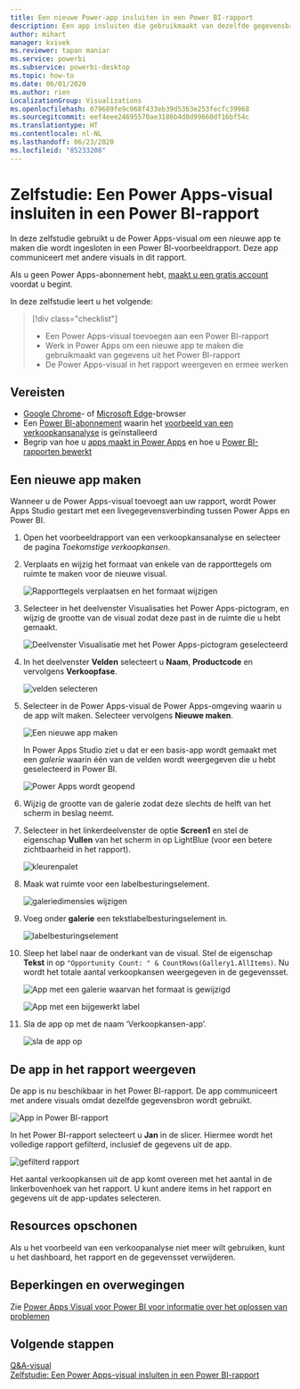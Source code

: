 ```yaml
---
title: Een nieuwe Power-app insluiten in een Power BI-rapport
description: Een app insluiten die gebruikmaakt van dezelfde gegevensbron en waarop kan worden gefilterd, net als bij andere rapportitems
author: mihart
manager: kvivek
ms.reviewer: tapan maniar
ms.service: powerbi
ms.subservice: powerbi-desktop
ms.topic: how-to
ms.date: 06/01/2020
ms.author: rien
LocalizationGroup: Visualizations
ms.openlocfilehash: 079689fe9c068f433eb39d5363e253fecfc39968
ms.sourcegitcommit: eef4eee24695570ae3186b4d8d99660df16bf54c
ms.translationtype: HT
ms.contentlocale: nl-NL
ms.lasthandoff: 06/23/2020
ms.locfileid: "85233208"
---
```

# <a name="tutorial-embed-a-power-apps-visual-in-a-power-bi-report"></a>Zelfstudie: Een Power Apps-visual insluiten in een Power BI-rapport

In deze zelfstudie gebruikt u de Power Apps-visual om een nieuwe app te maken die wordt ingesloten in een Power BI-voorbeeldrapport. Deze app communiceert met andere visuals in dit rapport.

Als u geen Power Apps-abonnement hebt, [maakt u een gratis account](https://web.powerapps.com/signup?redirect=marketing&email=) voordat u begint.

In deze zelfstudie leert u het volgende:
> [!div class="checklist"]
> * Een Power Apps-visual toevoegen aan een Power BI-rapport
> * Werk in Power Apps om een nieuwe app te maken die gebruikmaakt van gegevens uit het Power BI-rapport
> * De Power Apps-visual in het rapport weergeven en ermee werken

## <a name="prerequisites"></a>Vereisten

* [Google Chrome](https://www.google.com/chrome/browser/)- of [Microsoft Edge](https://www.microsoft.com/windows/microsoft-edge)-browser
* Een [Power BI-abonnement](https://docs.microsoft.com/power-bi/service-self-service-signup-for-power-bi) waarin het [voorbeeld van een verkoopkansanalyse](https://docs.microsoft.com/power-bi/sample-opportunity-analysis#get-the-content-pack-for-this-sample) is geïnstalleerd
* Begrip van hoe u [apps maakt in Power Apps](https://docs.microsoft.com/powerapps/maker/canvas-apps/data-platform-create-app-scratch) en hoe u [Power BI-rapporten bewerkt](https://docs.microsoft.com/power-bi/service-the-report-editor-take-a-tour)



## <a name="create-a-new-app"></a>Een nieuwe app maken
Wanneer u de Power Apps-visual toevoegt aan uw rapport, wordt Power Apps Studio gestart met een livegegevensverbinding tussen Power Apps en Power BI.

1. Open het voorbeeldrapport van een verkoopkansanalyse en selecteer de pagina *Toekomstige verkoopkansen*. 


2. Verplaats en wijzig het formaat van enkele van de rapporttegels om ruimte te maken voor de nieuwe visual.

    ![Rapporttegels verplaatsen en het formaat wijzigen](media/power-bi-visualization-powerapp/power-bi-report-page.jpg)

2. Selecteer in het deelvenster Visualisaties het Power Apps-pictogram, en wijzig de grootte van de visual zodat deze past in de ruimte die u hebt gemaakt.

    ![Deelvenster Visualisatie met het Power Apps-pictogram geselecteerd](media/power-bi-visualization-powerapp/power-bi-powerapps-icon.jpg)

3. In het deelvenster **Velden** selecteert u **Naam**, **Productcode** en vervolgens **Verkoopfase**. 

    ![velden selecteren](media/power-bi-visualization-powerapp/power-bi-fields.png)

4. Selecteer in de Power Apps-visual de Power Apps-omgeving waarin u de app wilt maken. Selecteer vervolgens **Nieuwe maken**.

    ![Een nieuwe app maken](media/power-bi-visualization-powerapp/power-bi-create-new-powerapp.png)

    In Power Apps Studio ziet u dat er een basis-app wordt gemaakt met een *galerie* waarin één van de velden wordt weergegeven die u hebt geselecteerd in Power BI.

    ![Power Apps wordt geopend](media/power-bi-visualization-powerapp/power-bi-power-app.png)

5.  Wijzig de grootte van de galerie zodat deze slechts de helft van het scherm in beslag neemt. 

6. Selecteer in het linkerdeelvenster de optie **Screen1** en stel de eigenschap **Vullen** van het scherm in op LightBlue (voor een betere zichtbaarheid in het rapport).

    ![kleurenpalet](media/power-bi-visualization-powerapp/power-bi-powerapps-fill.png)

6. Maak wat ruimte voor een labelbesturingselement. 

    ![galeriedimensies wijzigen](media/power-bi-visualization-powerapp/power-bi-powerapps-gallery.png)


8. Voeg onder **galerie** een tekstlabelbesturingselement in.

   ![labelbesturingselement](media/power-bi-visualization-powerapp/power-bi-label.png)

7. Sleep het label naar de onderkant van de visual. Stel de eigenschap **Tekst** in op `"Opportunity Count: " & CountRows(Gallery1.AllItems)`. Nu wordt het totale aantal verkoopkansen weergegeven in de gegevensset.

    ![App met een galerie waarvan het formaat is gewijzigd](media/power-bi-visualization-powerapp/power-bi-power-app-label.png)

    ![App met een bijgewerkt label](media/power-bi-visualization-powerapp/power-bi-label-live.png)

7. Sla de app op met de naam ‘Verkoopkansen-app’. 

    ![sla de app op](media/power-bi-visualization-powerapp/power-bi-save-powerapp.png)


## <a name="view-the-app-in-the-report"></a>De app in het rapport weergeven
De app is nu beschikbaar in het Power BI-rapport. De app communiceert met andere visuals omdat dezelfde gegevensbron wordt gebruikt.

![App in Power BI-rapport](media/power-bi-visualization-powerapp/power-bi-powerapps-visual.png)

In het Power BI-rapport selecteert u **Jan** in de slicer. Hiermee wordt het volledige rapport gefilterd, inclusief de gegevens uit de app.

![gefilterd rapport](media/power-bi-visualization-powerapp/power-bi-last.png)

Het aantal verkoopkansen uit de app komt overeen met het aantal in de linkerbovenhoek van het rapport. U kunt andere items in het rapport en gegevens uit de app-updates selecteren.


## <a name="clean-up-resources"></a>Resources opschonen
Als u het voorbeeld van een verkoopanalyse niet meer wilt gebruiken, kunt u het dashboard, het rapport en de gegevensset verwijderen.

## <a name="limitations-and-considerations"></a>Beperkingen en overwegingen
Zie [Power Apps Visual voor Power BI voor informatie over het oplossen van problemen](https://docs.microsoft.com/powerapps/maker/canvas-apps/powerapps-custom-visual#limitations-of-the-power-apps-visual)

## <a name="next-steps"></a>Volgende stappen
[Q&A-visual](power-bi-visualization-types-for-reports-and-q-and-a.md)    
[Zelfstudie: Een Power Apps-visual insluiten in een Power BI-rapport](https://docs.microsoft.com/powerapps/maker/canvas-apps/powerapps-custom-visual)    

